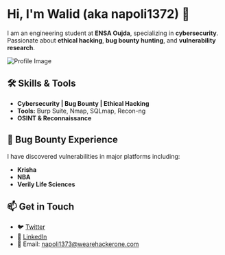 # Hi, I'm Walid (aka napoli1372) 👋

I am an engineering student at **ENSA Oujda**, specializing in **cybersecurity**. Passionate about **ethical hacking**, **bug bounty hunting**, and **vulnerability research**.

![Profile Image]([https://yourimageurl.com/profile.jpg](https://media.licdn.com/dms/image/v2/D4E03AQGNiK7005YxTw/profile-displayphoto-shrink_800_800/profile-displayphoto-shrink_800_800/0/1726531795220?e=1744243200&v=beta&t=sKdGK7J5Zs1vqmKaYhxsJg2Wk7X-iEnyWZ5cSr49X7Y))

## 🛠 Skills & Tools
- **Cybersecurity | Bug Bounty | Ethical Hacking**
- **Tools:** Burp Suite, Nmap, SQLmap, Recon-ng
- **OSINT & Reconnaissance**

## 📌 Bug Bounty Experience
I have discovered vulnerabilities in major platforms including:
- **Krisha**
- **NBA**
- **Verily Life Sciences**

## 📫 Get in Touch
- 🐦 [Twitter](https://x.com/walidzitouni04)
- 🔗 [LinkedIn](https://www.linkedin.com/in/walid-zitouni-634809299/)
- 📧 Email: [napoli1373@wearehackerone.com](mailto:napoli1373@wearehackerone.com)
